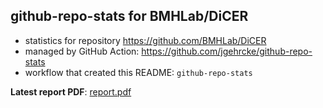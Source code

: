 ## github-repo-stats for BMHLab/DiCER

- statistics for repository https://github.com/BMHLab/DiCER
- managed by GitHub Action: https://github.com/jgehrcke/github-repo-stats
- workflow that created this README: `github-repo-stats`

**Latest report PDF**: [report.pdf](https://github.com/chaosuo/add-ghrs/raw/github-repo-stats/BMHLab/DiCER/latest-report/report.pdf)

